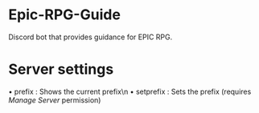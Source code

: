 # Epic-RPG-Guide
Discord bot that provides guidance for EPIC RPG.

# Server settings
• prefix : Shows the current prefix\n
• setprefix : Sets the prefix (requires _Manage Server_ permission)
